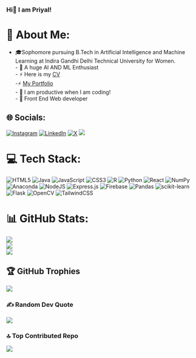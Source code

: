 ### Hi👋 I am Priyal!




# 💫 About Me:
- 🎓Sophomore pursuing B.Tech in Artificial Intelligence and Machine Learning at Indira Gandhi Delhi Technical University for Women.<br>- 🔭 A huge AI AND ML Enthusiast<br>- ⚡ Here is my [CV](https://drive.google.com/file/d/1Ps_mRq1oDu1diuYqFafsYOyFTr5yNRVq/view?usp=sharing)<br>-⚡ [My Portfolio](https://strong-fenglisu-011afa.netlify.app/)
<br>- 🌱 I am productive when I am coding!<br>- 🚀 Front End Web developer


## 🌐 Socials:
[![Instagram](https://img.shields.io/badge/Instagram-%23E4405F.svg?logo=Instagram&logoColor=white)](https://instagram.com/p.r.i.y.a.lll) [![LinkedIn](https://img.shields.io/badge/LinkedIn-%230077B5.svg?logo=linkedin&logoColor=white)](https://linkedin.com/in/priyal-chawla-b21357252) [![X](https://img.shields.io/badge/X-black.svg?logo=X&logoColor=white)](https://x.com/PriyalChawla1) 
[![](https://visitcount.itsvg.in/api?id=priyal005&icon=0&color=0)](https://visitcount.itsvg.in)

# 💻 Tech Stack:
![HTML5](https://img.shields.io/badge/html5-%23E34F26.svg?style=for-the-badge&logo=html5&logoColor=white) ![Java](https://img.shields.io/badge/java-%23ED8B00.svg?style=for-the-badge&logo=openjdk&logoColor=white) ![JavaScript](https://img.shields.io/badge/javascript-%23323330.svg?style=for-the-badge&logo=javascript&logoColor=%23F7DF1E) ![CSS3](https://img.shields.io/badge/css3-%231572B6.svg?style=for-the-badge&logo=css3&logoColor=white) ![R](https://img.shields.io/badge/r-%23276DC3.svg?style=for-the-badge&logo=r&logoColor=white) ![Python](https://img.shields.io/badge/python-3670A0?style=for-the-badge&logo=python&logoColor=ffdd54) ![React](https://img.shields.io/badge/react-%2320232a.svg?style=for-the-badge&logo=react&logoColor=%2361DAFB) ![NumPy](https://img.shields.io/badge/numpy-%23013243.svg?style=for-the-badge&logo=numpy&logoColor=white) ![Anaconda](https://img.shields.io/badge/Anaconda-%2344A833.svg?style=for-the-badge&logo=anaconda&logoColor=white) ![NodeJS](https://img.shields.io/badge/node.js-6DA55F?style=for-the-badge&logo=node.js&logoColor=white) ![Express.js](https://img.shields.io/badge/express.js-%23404d59.svg?style=for-the-badge&logo=express&logoColor=%2361DAFB) ![Firebase](https://img.shields.io/badge/firebase-a08021?style=for-the-badge&logo=firebase&logoColor=ffcd34) ![Pandas](https://img.shields.io/badge/pandas-%23150458.svg?style=for-the-badge&logo=pandas&logoColor=white) ![scikit-learn](https://img.shields.io/badge/scikit--learn-%23F7931E.svg?style=for-the-badge&logo=scikit-learn&logoColor=white) ![Flask](https://img.shields.io/badge/flask-%23000.svg?style=for-the-badge&logo=flask&logoColor=white) ![OpenCV](https://img.shields.io/badge/opencv-%23white.svg?style=for-the-badge&logo=opencv&logoColor=white) ![TailwindCSS](https://img.shields.io/badge/tailwindcss-%2338B2AC.svg?style=for-the-badge&logo=tailwind-css&logoColor=white)
# 📊 GitHub Stats:
![](https://github-readme-stats.vercel.app/api?username=priyal005&theme=highcontrast&hide_border=false&include_all_commits=true&count_private=false)<br/>
![](https://github-readme-streak-stats.herokuapp.com/?user=priyal005&theme=highcontrast&hide_border=false)<br/>
![](https://github-readme-stats.vercel.app/api/top-langs/?username=priyal005&theme=highcontrast&hide_border=false&include_all_commits=true&count_private=false&layout=compact)

## 🏆 GitHub Trophies
![](https://github-profile-trophy.vercel.app/?username=priyal005&theme=discord&no-frame=false&no-bg=true&margin-w=4)

### ✍️ Random Dev Quote
![](https://quotes-github-readme.vercel.app/api?type=horizontal&theme=radical)

### 🔝 Top Contributed Repo
![](https://github-contributor-stats.vercel.app/api?username=priyal005&limit=5&theme=dark&combine_all_yearly_contributions=true)





